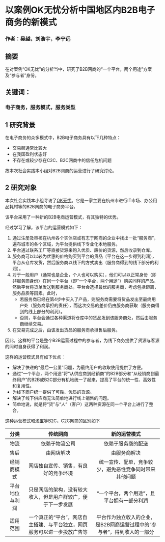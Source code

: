# 以案例OK无忧分析中国地区内B2B电子商务的新模式

### 作者：吴越，刘浩宇，李宁远

## 摘要

在对案例“OK无忧”的分析当中，研究了B2B网商的“一个平台，两个用途”方案及“参与者”身份。

## 关键词：
### 电子商务，服务模式，服务类型

## 1 研究背景

在电子商务的众多模式中，B2B电子商务具有以下几种特点：

* 交易额通常比较大
* 在我国盈利状态好
* 不存在或较少存在C2C、B2C网商中的信任危机问题

故本次社会实践本小组对B2B网商的运营进行了研究讨论。

## 2 研究对象

本次社会实践本小组寻访了[OK无忧](http://www.okwuyou.com/)。它是一家主要在杭州市进行IT市场、办公用品耗材等的B2B网商的电子商务平台。

该平台采用了一种新的B2B电商运营模式，有其独特的优势。

经过学习了解，该平台的运营模式如下：

1. 通过注册及审核在杭州各个实体店或有志于网商的企业中找出一批“服务商”，遍布城市的各个区域，为平台提供线下专业化本地服务。
1. 平台通过联系工厂等直接货源来购入优质、廉价的货源，然后收录到仓库。
1. 服务商可以以较为优惠的价格购买到平台的货品（平台在这一步得到利润），平台从仓库发货，然后服务商以线下的方式卖出（服务商得到的线下部分的利润）。
1. 对于一般用户（通常也是企业，个人也可以购买），他们可以以正常身份（即非服务商身份）在同一个平台（即“一个平台，两个用途”）购买同样的产品，然后平台将货单发送到服务商处。平台会选择最优的服务商，考虑包括距离，服务品质等因素。此时，
	* 若服务商已经在第4步中买入了产品，则服务商需要将货品发出至最终用户处（服务商承担的责任），而这次交易的差价仍由服务商获取（服务商得到的线上部分的利润）。
	* 否则，平台会通过各种渠道将仓库中的货品发到该服务商处，然后由服务商继续交易。
1. 在交易完成之后，由该发出货品的服务商承担售后服务。

因此，这样的平台是整个B2B运营过程中的参与者，为线下商务提供了货源与客源的同时自身获得了利润。

这样的运营模式具有如下优点：

* 解决了快递的“最后一公里”问题，为最终用户的收取使用提供了方便。
* 通过“一个平台，两个用途”将“从供应商到经销商”的B2B部分和“从经销商到最终用户”的B2B或B2C部分有机地统一了起来，提高了平台的统一性、高效性和复用性。
* 为线下商户统一提供了可靠、优质的货源。
* 解决了线下供应商无法简单地进行线上销售的问题。
* 简单地说，就是将“货”与“人”（客户）这两种资源在同一个平台上进行了整合，

这种运营模式和[淘宝](https://taobao.com/)等B2C，C2C网商的区别如下

分类| 传统网商 | 新的运营模式
:-:|:-:|:-:
物流| 依赖于物流公司 | 依赖于服务商的配送
售后| 由网店解决 | 由服务商解决
经销商模式|网店独自宣传、销售，有良好的竞争环境|统一宣传、配单，竞争较少，避免恶性竞争同时带来其他问题
平台地位与利润|只是网店的架构，没有较大收入，但是用户群较广，便于下一步发展|“一个平台，两个用途”，且平台拥有一部分利润
适用范围|一个真正的“平台”，网店自主搭建、与平台独立，网页服务可以进一步投放广告等|平台作为独立收入的企业，是B2B网商运营过程中的“参与者”，得到收入的一部分

